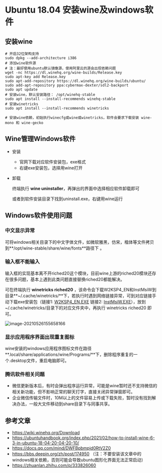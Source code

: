 # Ubuntu 18.04 安装wine及windows软件

## 安装wine

```shell
# 开启32位架构支持
sudo dpkg --add-architecture i386
# 添加wine软件源
# 注：最好使用ubuntu默认镜像源，使用阿里云的源会出现依赖问题
wget -nc https://dl.winehq.org/wine-builds/Release.key
sudo apt-key add Release.key
sudo apt-add-repository https://dl.winehq.org/wine-builds/ubuntu/
sudo add-apt-repository ppa:cybermax-dexter/sdl2-backport
sudo apt update
# 安装wine，默认安装路径： /opt/winehq-stable
sudo apt install --install-recommends winehq-stable
# 安装winetricks
sudo apt install --install-recommends winetricks

# 安装wine依赖，初始执行winecfg或wine或winetricks，软件会要求下载安装 wine-mono 和 wine-gecko
```

## Wine管理Windows软件

- 安装
  - 官网下载对应软件安装包，exe格式
  - 右键exe安装包，选择用wine打开

- 卸载

  终端执行 **wine uninstaller**，再弹出的界面中选择相应软件卸载即可
  
  或者到软件安装目录下找到uninstall.exe，右键用wine运行

## Windows软件使用问题

### 中文显示异常

可将windows相关目录下的中文字体文件，如微软雅黑，仿宋，楷体等文件拷贝到**/opt/wine-stable/share/wine/fonts**路径下 。

### 输⼊框不能输⼊

输入框的实现基本离不开riched20这个模块，目前wine上游的riched20模块还存在很多问题，基本上遇到此类问题直接替换riched20都能解决。

可在终端执行 **winetricks riched20** ，该命令会下载W2KSP4_EN和InstMsiW到目录**~/.cache/winetricks/**下，若执行时遇到网络链接异常，可到对应链接手动下载exe安装包（链接1: [W2KSP4_EN.EXE](https://saimei.ftp.acc.umu.se/mirror/archive/ftp.sunet.se/pub/security/vendor/microsoft/win2000/Service_Packs/usa/W2KSP4_EN.EXE) 链接2: [InstMsiW.EXE](https://whp-aus2.cold.extweb.hp.com/pub/softlib/software/msi/InstMsiW.exe)），放到~/.cache/winetricks/目录下的对应文件夹中，再执行 winetricks riched20 即可。

![image-20210526155658166](https://cdn.jsdelivr.net/gh/NAMZseng/Picture/img/image-20210526155658166.png)

### 显示应用程序界面出现重复图标

wine安装的windows应用程序图标文件在路径 **.local/share/applications/wine/Programs/**下，删除程序重复的一个.desktop文件，重启电脑即可。

### 腾讯软件相关问题

- 微信更新版本后，有时会弹出程序运行异常，可能是wine暂时还不支持微信的相关新功能，但不影响正常的聊天打字，直接关闭异常弹窗即可。
- 企业微信传输文件时，10M以上的文件容易上传或下载失败，暂时没有找到解决办法，一般大文件移动到share目录下与同事共享。

## 参考文章

- https://wiki.winehq.org/Download
- https://ubuntuhandbook.org/index.php/2021/02/how-to-install-wine-6-3-in-ubuntu-18-04-20-04-20-10/
- https://docs.qq.com/mind/DWFBpbmpjd0RtV2Z0
- https://bbs.deepin.org/zh/post/174950  （注：不要安装该文章中的windows相关依赖，否则可能会导致ubuntu图形化界面无法正常启动）
- https://zhuanlan.zhihu.com/p/333826060

